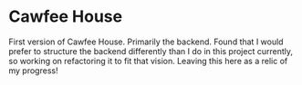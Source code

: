 # Cawfee House

First version of Cawfee House. Primarily the backend. Found that I would prefer to structure the backend differently than I do in this project currently, so working on refactoring it to fit that vision. Leaving this here as a relic of my progress!

